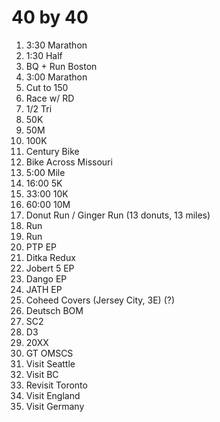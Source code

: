 
# 40 by 40

1. 3:30 Marathon
2. 1:30 Half
3. BQ + Run Boston
4. 3:00 Marathon
5. Cut to 150
6. Race  w/ RD
7. 1/2 Tri
8. 50K
9. 50M
10. 100K
11. Century Bike
12. Bike Across Missouri
13. 5:00 Mile
14. 16:00 5K
15. 33:00 10K
16. 60:00 10M
17. Donut Run / Ginger Run (13 donuts, 13 miles)
18. Run
19. Run
20. PTP EP
21. Ditka Redux
22. Jobert 5 EP
23. Dango EP
24. JATH EP
25. Coheed Covers (Jersey City, 3E) (?)
26. Deutsch BOM
27. SC2
28. D3
29. 20XX
30. GT OMSCS
31. Visit Seattle
32. Visit BC
33. Revisit Toronto
34. Visit England
35. Visit Germany
